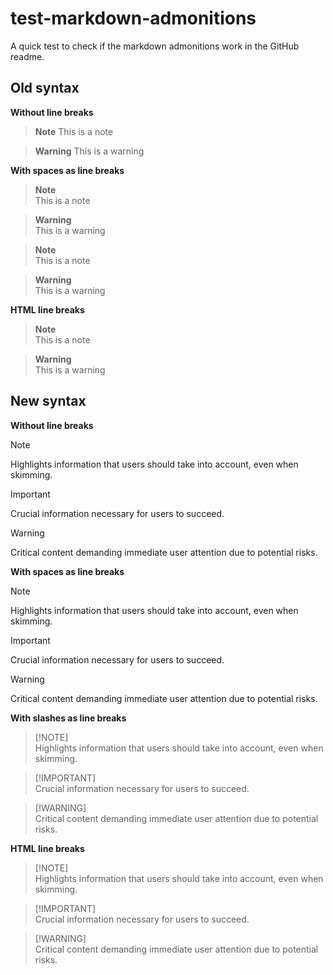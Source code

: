 # test-markdown-admonitions

A quick test to check if the markdown admonitions work in the GitHub readme.

## Old syntax

**Without line breaks**

> **Note**
> This is a note

> **Warning**
> This is a warning

**With spaces as line breaks**

> **Note**  
> This is a note

> **Warning**  
> This is a warning

> **Note**\
> This is a note

> **Warning**\
> This is a warning

**HTML line breaks**

> **Note**<br>
> This is a note

> **Warning**<br>
> This is a warning

## New syntax

**Without line breaks**

> [!NOTE]
> Highlights information that users should take into account, even when skimming.

> [!IMPORTANT]
> Crucial information necessary for users to succeed.

> [!WARNING]
> Critical content demanding immediate user attention due to potential risks.

**With spaces as line breaks**

> [!NOTE]  
> Highlights information that users should take into account, even when skimming.

> [!IMPORTANT]  
> Crucial information necessary for users to succeed.

> [!WARNING]  
> Critical content demanding immediate user attention due to potential risks.

**With slashes as line breaks**

> [!NOTE]\
> Highlights information that users should take into account, even when skimming.

> [!IMPORTANT]\
> Crucial information necessary for users to succeed.

> [!WARNING]\
> Critical content demanding immediate user attention due to potential risks.

**HTML line breaks**

> [!NOTE]<br>
> Highlights information that users should take into account, even when skimming.

> [!IMPORTANT]<br>
> Crucial information necessary for users to succeed.

> [!WARNING]<br>
> Critical content demanding immediate user attention due to potential risks.
